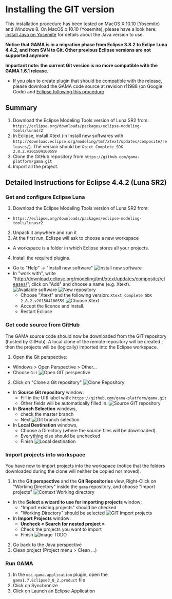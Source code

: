 # Installing the GIT version

This installation procedure has been tested on MacOS X 10.10 (Yosemite) and Windows 8. On MacOS x 10.10 (Yosemite), please have a look here: [install Java on Yosemite](G__Installation) for details about the Java version to use. 

**Notice that GAMA is in a migration phase from Eclipse 3.8.2 to Eclipe Luna 4.4.2, and from SVN to Git. Other previous Eclipse versions are not supported anymore**.

**Important note: the current Git version is no more compatible with the GAMA 1.6.1 release.**
  * If you plan to create plugin that should be compatible with the release, please download the GAMA code source at revision r11988 (on Google Code) and [Eclipse following this procedure](G__InstallingSvnOldVersions)

## Summary
1. Download the Eclipse Modeling Tools version of Luna SR2 from: `https://eclipse.org/downloads/packages/eclipse-modeling-tools/lunasr2`
2. In Eclipse, install Xtext (in Install new softwares with `http://download.eclipse.org/modeling/tmf/xtext/updates/composite/releases/`). The version should be `Xtext Complete SDK	2.8.2.v201504100559` 
3. Clone the GitHub repository from `https://github.com/gama-platform/gama.git`
4. Import all the project.

## Detailed Instructions for Eclipse 4.4.2 (Luna SR2)

### Get and configure Eclipse Luna
1. Download the Eclipse Modeling Tools version of Luna SR2 from:
  * `https://eclipse.org/downloads/packages/eclipse-modeling-tools/lunasr2`
2. Unpack it anywhere and run it
3. At the first run, Eclispe will ask to choose a new workspace
  * A workspace is a folder in which Eclipse stores all your projects.
4. Install the required plugins. 
  * Go to "Help" -> "Install new software"
![Install new software](images/GIT_install/Install_new_Software.png)
  * In "work with", write "http://download.eclipse.org/modeling/tmf/xtext/updates/composite/releases/", click on "Add" and choose a name (e.g. Xtext).
![Available software](images/GIT_install/Available_software.png)
![New repository](images/GIT_install/Xtext_new_repository.png)
    * Choose "Xtext" and the following version:  `Xtext Complete SDK	2.8.2.v201504100559`
![Choose Xtext](images/GIT_install/ChooseXtext.png)
    * Accept the licence and install.
    * Restart Eclipse

### Get code source from GitHub
The GAMA source code should now be downloaded from the GIT repository (hosted by GitHub). A local clone of the remote repository will be created ; then the projects will be (logically) imported into the Eclipse workspace.

1. Open the Git perspective:
  * Windows > Open Perspective > Other...
  * Choose `Git`
![Open GIT perspective](images/GIT_install/GIT_open_perspective.png)
2. Click on "Clone a Git repository"
![Clone Repository](images/GIT_install/GIT_Clone_Repository.png)
  * In **Source Git repository** window: 
    * Fill in the URI label with: `https://github.com/gama-platform/gama.git`
    * Other fields will be automatically filled in.
![Source GIT repository](images/GIT_install/GIT_source_git_repository.png)    
  * In **Branch Selection** windows, 
    * check the master branch 
    * Next
![Git branch selection](images/GIT_install/GIT_branch_selection.png)
  * In **Local Destination** windows,
    * Choose a Directory (where the source files will be downloaded).
    * Everything else should be unchecked 
    * Finish
![Local destination](images/GIT_install/GIT_local_destination.png)

### Import projects into workspace
You have now to import projects into the workspace (notice that the folders downloaded during the clone will neither be copied nor moved).

1. In the **Git perspective** and the **Git Repositories** view, Right-Click on "Working Directory" inside the `gama` repository, and choose "Import projects"
![Context Working directory](GIT_Context_WorkingDirectory.png)
  * In the **Select a wizard to use for importing projects** window:
    * "Import existing projects" should be checked
    * "Working Directory" should be selected
![GIT Import projects](GIT_Import_projects.png)    
  * In **Import Projects** window:
    * **Uncheck « Search for nested project »**
    * Check the projects you want to import
    * Finish
![Image TODO](TODO)
2. Go back to the Java perspective
3. Clean project (Project menu > Clean ...)

### Run GAMA
1. In the `msi.gama.application` plugin, open the `gama1.7.Eclipse3_8_2.product` file
2. Click on Synchronize
3. Click on Launch an Eclipse Application
